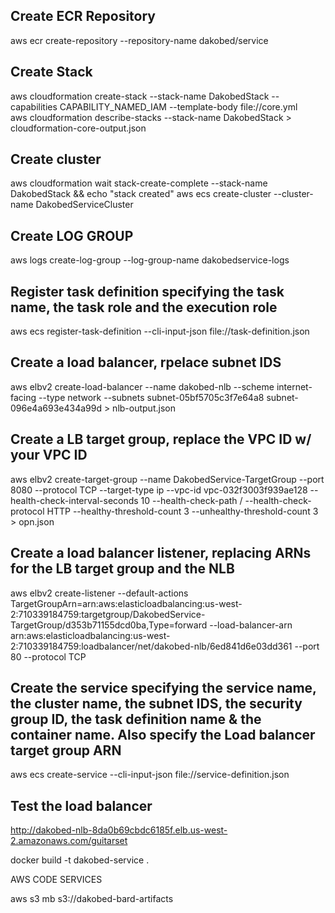 

## Create ECR Repository
aws ecr create-repository --repository-name dakobed/service


## Create Stack


aws cloudformation create-stack --stack-name DakobedStack --capabilities CAPABILITY_NAMED_IAM --template-body file://core.yml   
aws cloudformation describe-stacks --stack-name DakobedStack > cloudformation-core-output.json


## Create cluster

aws cloudformation wait stack-create-complete --stack-name DakobedStack && echo "stack created"
aws ecs create-cluster --cluster-name DakobedServiceCluster

## Create LOG GROUP
aws logs create-log-group --log-group-name dakobedservice-logs


## Register task definition specifying the task name, the task role and the execution role

aws ecs register-task-definition --cli-input-json file://task-definition.json


## Create a load balancer, rpelace subnet IDS

aws elbv2 create-load-balancer --name dakobed-nlb --scheme internet-facing --type network --subnets subnet-05bf5705c3f7e64a8  subnet-096e4a693e434a99d > nlb-output.json

## Create a LB target group, replace the VPC ID w/ your VPC ID
aws elbv2 create-target-group --name DakobedService-TargetGroup --port 8080 --protocol TCP --target-type ip --vpc-id vpc-032f3003f939ae128 --health-check-interval-seconds 10 --health-check-path / --health-check-protocol HTTP --healthy-threshold-count 3 --unhealthy-threshold-count 3 > opn.json


## Create a load balancer listener, replacing ARNs for the LB target group and the NLB

aws elbv2 create-listener --default-actions TargetGroupArn=arn:aws:elasticloadbalancing:us-west-2:710339184759:targetgroup/DakobedService-TargetGroup/d353b71155dcd0ba,Type=forward --load-balancer-arn arn:aws:elasticloadbalancing:us-west-2:710339184759:loadbalancer/net/dakobed-nlb/6ed841d6e03dd361 --port 80 --protocol TCP


## Create the service specifying the service name, the cluster name, the subnet IDS, the security group ID, the task definition name & the container name.  Also specify the Load balancer target group ARN
aws ecs create-service --cli-input-json file://service-definition.json


## Test the load balancer 

http://dakobed-nlb-8da0b69cbdc6185f.elb.us-west-2.amazonaws.com/guitarset


docker build -t dakobed-service .


AWS CODE SERVICES

aws s3 mb s3://dakobed-bard-artifacts

